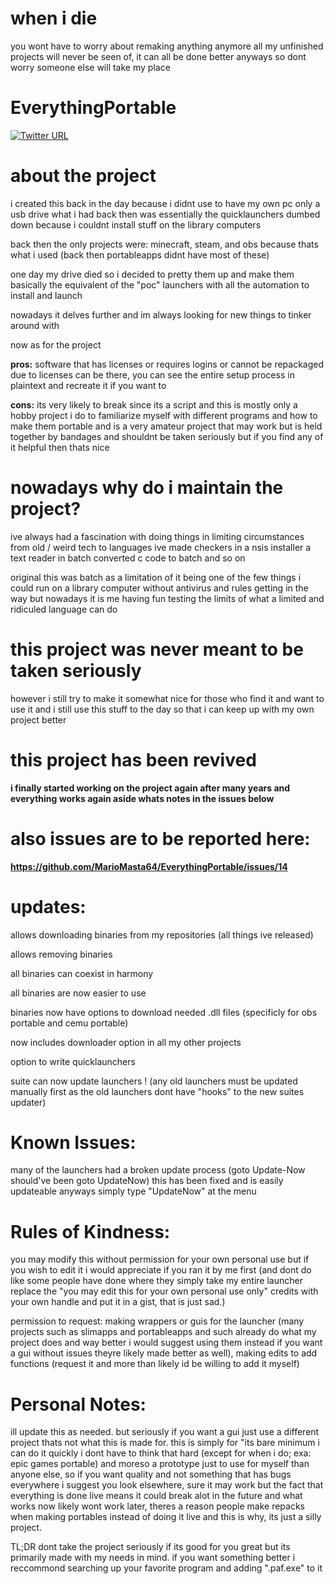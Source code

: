 # when i die

you wont have to worry about remaking anything anymore all my unfinished projects will never be seen of, it can all be done better anyways so dont worry someone else will take my place

# EverythingPortable

[![Twitter URL](https://img.shields.io/twitter/url/https/twitter.com/fold_left.svg?style=social&label=Follow%20%40MARlOMASTA64)](https://twitter.com/MARlOMASTA64)

# about the project

i created this back in the day because i didnt use to have my own pc only a usb drive what i had back then was essentially the quicklaunchers dumbed down because i couldnt install stuff on the library computers

back then the only projects were: minecraft, steam, and obs because thats what i used (back then portableapps didnt have most of these)

one day my drive died so i decided to pretty them up and make them basically the equivalent of the "poc" launchers with all the automation to install and launch

nowadays it delves further and im always looking for new things to tinker around with

now as for the project

**pros:** software that has licenses or requires logins or cannot be repackaged due to licenses can be there, you can see the entire setup process in plaintext and recreate it if you want to

**cons:** its very likely to break since its a script and this is mostly only a hobby project i do to familiarize myself with different programs and how to make them portable and is a very amateur project that may work but is held together by bandages and shouldnt be taken seriously but if you find any of it helpful then thats nice

# nowadays why do i maintain the project?

ive always had a fascination with doing things in limiting circumstances from old / weird tech to languages ive made checkers in a nsis installer a text reader in batch converted c code to batch and so on

original this was batch as a limitation of it being one of the few things i could run on a library computer without antivirus and rules getting in the way but nowadays it is me having fun testing the limits of what a limited and ridiculed language can do

# this project was never meant to be taken seriously

however i still try to make it somewhat nice for those who find it and want to use it and i still use this stuff to the day so that i can keep up with my own project better

# this project has been revived

**i finally started working on the project again after many years and everything works again aside whats notes in the issues below**

# also issues are to be reported here:

**https://github.com/MarioMasta64/EverythingPortable/issues/14**

# updates:

allows downloading binaries from my repositories (all things ive released)

allows removing binaries

all binaries can coexist in harmony

all binaries are now easier to use

binaries now have options to download needed .dll files (specificly for obs portable and cemu portable)

now includes downloader option in all my other projects

option to write quicklaunchers

suite can now update launchers ! (any old launchers must be updated manually first as the old launchers dont have "hooks" to the new suites updater)

# Known Issues:

many of the launchers had a broken update process (goto Update-Now should've been goto UpdateNow)
this has been fixed and is easily updateable anyways simply type "UpdateNow" at the menu

# Rules of Kindness:

you may modify this without permission for your own personal use but if you wish to edit it i would appreciate if you ran it by me first (and dont do like some people have done where they simply take my entire launcher replace the "you may edit this for your own personal use only" credits with your own handle and put it in a gist, that is just sad.)

permission to request: making wrappers or guis for the launcher (many projects such as slimapps and portableapps and such already do what my project does and way better i would suggest using them instead if you want a gui without issues theyre likely made better as well), making edits to add functions (request it and more than likely id be willing to add it myself)

# Personal Notes:

ill update this as needed. but seriously if you want a gui just use a different project thats not what this is made for. this is simply for "its bare minimum i can do it quickly i dont have to think that hard (except for when i do; exa: epic games portable) and moreso a prototype just to use for myself than anyone else, so if you want quality and not something that has bugs everywhere i suggest you look elsewhere, sure it may work but the fact that everything is done live means it could break alot in the future and what works now likely wont work later, theres a reason people make repacks when making portables instead of doing it live and this is why, its just a silly project.

TL;DR dont take the project seriously if its good for you great but its primarily made with my needs in mind. if you want something better i reccommond searching up your favorite program and adding ".paf.exe" to it

